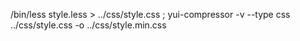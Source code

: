 /bin/less style.less > ../css/style.css ; yui-compressor -v --type css ../css/style.css -o ../css/style.min.css
